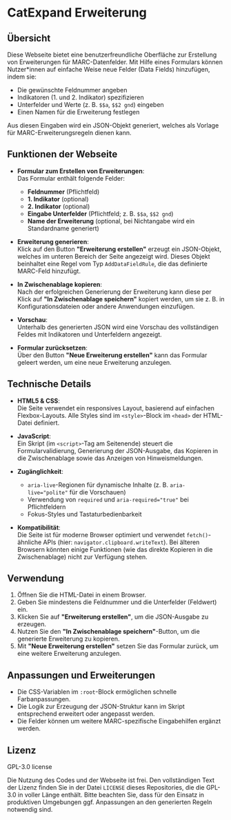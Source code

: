 # CatExpand Erweiterung

## Übersicht

Diese Webseite bietet eine benutzerfreundliche Oberfläche zur Erstellung von Erweiterungen für MARC-Datenfelder. Mit Hilfe eines Formulars können Nutzer*innen auf einfache Weise neue Felder (Data Fields) hinzufügen, indem sie:

- Die gewünschte Feldnummer angeben
- Indikatoren (1. und 2. Indikator) spezifizieren
- Unterfelder und Werte (z. B. `$$a`, `$$2 gnd`) eingeben
- Einen Namen für die Erweiterung festlegen

Aus diesen Eingaben wird ein JSON-Objekt generiert, welches als Vorlage für MARC-Erweiterungsregeln dienen kann.

## Funktionen der Webseite

- **Formular zum Erstellen von Erweiterungen**:  
  Das Formular enthält folgende Felder:
  - **Feldnummer** (Pflichtfeld)
  - **1. Indikator** (optional)
  - **2. Indikator** (optional)
  - **Eingabe Unterfelder** (Pflichtfeld; z. B. `$$a`, `$$2 gnd`)
  - **Name der Erweiterung** (optional, bei Nichtangabe wird ein Standardname generiert)

- **Erweiterung generieren**:  
  Klick auf den Button **"Erweiterung erstellen"** erzeugt ein JSON-Objekt, welches im unteren Bereich der Seite angezeigt wird. Dieses Objekt beinhaltet eine Regel vom Typ `AddDataFieldRule`, die das definierte MARC-Feld hinzufügt.

- **In Zwischenablage kopieren**:  
  Nach der erfolgreichen Generierung der Erweiterung kann diese per Klick auf **"In Zwischenablage speichern"** kopiert werden, um sie z. B. in Konfigurationsdateien oder andere Anwendungen einzufügen.

- **Vorschau**:  
  Unterhalb des generierten JSON wird eine Vorschau des vollständigen Feldes mit Indikatoren und Unterfeldern angezeigt.

- **Formular zurücksetzen**:  
  Über den Button **"Neue Erweiterung erstellen"** kann das Formular geleert werden, um eine neue Erweiterung anzulegen.

## Technische Details

- **HTML5 & CSS**:  
  Die Seite verwendet ein responsives Layout, basierend auf einfachen Flexbox-Layouts. Alle Styles sind im `<style>`-Block im `<head>` der HTML-Datei definiert.
  
- **JavaScript**:  
  Ein Skript (im `<script>`-Tag am Seitenende) steuert die Formularvalidierung, Generierung der JSON-Ausgabe, das Kopieren in die Zwischenablage sowie das Anzeigen von Hinweismeldungen.  

- **Zugänglichkeit**:
  - `aria-live`-Regionen für dynamische Inhalte (z. B. `aria-live="polite"` für die Vorschauen)
  - Verwendung von `required` und `aria-required="true"` bei Pflichtfeldern
  - Fokus-Styles und Tastaturbedienbarkeit

- **Kompatibilität**:  
  Die Seite ist für moderne Browser optimiert und verwendet `fetch()`-ähnliche APIs (hier: `navigator.clipboard.writeText`). Bei älteren Browsern könnten einige Funktionen (wie das direkte Kopieren in die Zwischenablage) nicht zur Verfügung stehen.

## Verwendung

1. Öffnen Sie die HTML-Datei in einem Browser.
2. Geben Sie mindestens die Feldnummer und die Unterfelder (Feldwert) ein.
3. Klicken Sie auf **"Erweiterung erstellen"**, um die JSON-Ausgabe zu erzeugen.
4. Nutzen Sie den **"In Zwischenablage speichern"**-Button, um die generierte Erweiterung zu kopieren.
5. Mit **"Neue Erweiterung erstellen"** setzen Sie das Formular zurück, um eine weitere Erweiterung anzulegen.

## Anpassungen und Erweiterungen

- Die CSS-Variablen im `:root`-Block ermöglichen schnelle Farbanpassungen.
- Die Logik zur Erzeugung der JSON-Struktur kann im Skript entsprechend erweitert oder angepasst werden.
- Die Felder können um weitere MARC-spezifische Eingabehilfen ergänzt werden.

## Lizenz

GPL-3.0 license

Die Nutzung des Codes und der Webseite ist frei. Den vollständigen Text der Lizenz finden Sie in der Datei `LICENSE` dieses Repositories, die die GPL-3.0 in voller Länge enthält. Bitte beachten Sie, dass für den Einsatz in produktiven Umgebungen ggf. Anpassungen an den generierten Regeln notwendig sind.
